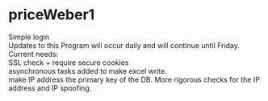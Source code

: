 # priceWeber1
Simple login<br>
Updates to this Program will occur daily and will continue until Friday.<br>
Current needs:<br>
SSL check + require secure cookies<br>
asynchronous tasks added to make excel write.<br>
make IP address the primary key of the DB. More rigorous checks for the IP address and IP spoofing.<br>

